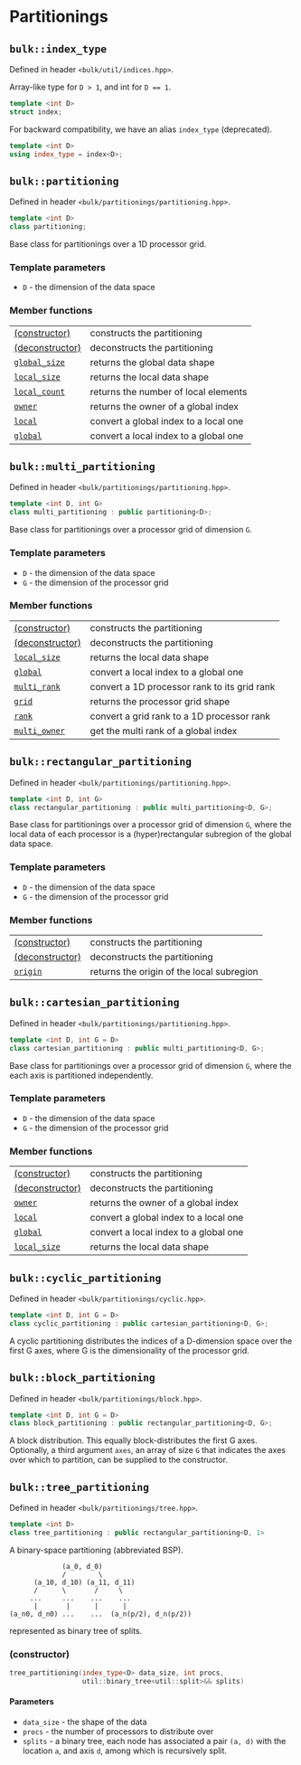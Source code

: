 # Partitionings

## `bulk::index_type`

Defined in header `<bulk/util/indices.hpp>`.

Array-like type for `D > 1`, and int for `D == 1`.
```cpp
template <int D>
struct index;
```

For backward compatibility, we have an alias `index_type` (deprecated).

```cpp
template <int D>
using index_type = index<D>;
```

## `bulk::partitioning`

Defined in header `<bulk/partitionings/partitioning.hpp>`.

```cpp
template <int D>
class partitioning;
```

Base class for partitionings over a 1D processor grid.

### Template parameters

- `D` - the dimension of the data space

### Member functions

|                                                  |                                       |
|--------------------------------------------------|---------------------------------------|
| [(constructor)](partitioning/constructor.md)     | constructs the partitioning           |
| [(deconstructor)](partitioning/deconstructor.md) | deconstructs the partitioning         |
| [`global_size`](partitioning/global_size.md)     | returns the global data shape         |
| [`local_size`](partitioning/local_size.md)       | returns the local data shape          |
| [`local_count`](partitioning/local_count.md)     | returns the number of local elements  |
| [`owner`](partitioning/owner.md)                 | returns the owner of a global index   |
| [`local`](partitioning/local.md)                 | convert a global index to a local one |
| [`global`](partitioning/global.md)               | convert a local index to a global one |

## `bulk::multi_partitioning`

Defined in header `<bulk/partitionings/partitioning.hpp>`.

```cpp
template <int D, int G>
class multi_partitioning : public partitioning<D>;
```

Base class for partitionings over a processor grid of dimension `G`.

### Template parameters

- `D` - the dimension of the data space
- `G` - the dimension of the processor grid

### Member functions

|                                                        |                                              |
|--------------------------------------------------------|----------------------------------------------|
| [(constructor)](multi_partitioning/constructor.md)     | constructs the partitioning                  |
| [(deconstructor)](multi_partitioning/deconstructor.md) | deconstructs the partitioning                |
| [`local_size`](multi_partitioning/local_size.md)       | returns the local data shape                 |
| [`global`](multi_partitioning/global.md)               | convert a local index to a global one        |
| [`multi_rank`](multi_partitioning/multi_rank.md)       | convert a 1D processor rank to its grid rank |
| [`grid`](multi_partitioning/grid.md)                   | returns the processor grid shape             |
| [`rank`](multi_partitioning/rank.md)                   | convert a grid rank to a 1D processor rank   |
| [`multi_owner`](multi_partitioning/multi_owner.md)     | get the multi rank of a global index         |


## `bulk::rectangular_partitioning`

Defined in header `<bulk/partitionings/partitioning.hpp>`.

```cpp
template <int D, int G>
class rectangular_partitioning : public multi_partitioning<D, G>;
```

Base class for partitionings over a processor grid of dimension `G`, where the
local data of each processor is a (hyper)rectangular subregion of the global
data space.

### Template parameters

- `D` - the dimension of the data space
- `G` - the dimension of the processor grid

### Member functions

|                                                        |                                           |
|--------------------------------------------------------|-------------------------------------------|
| [(constructor)](rectangular_partitioning/constructor.md) | constructs the partitioning               |
| [(deconstructor)](rectangular_partitioning/deconstructor.md) | deconstructs the partitioning             |
| [`origin`](rectangular_partitioning/origin.md)    | returns the origin of the local subregion |

## `bulk::cartesian_partitioning`

Defined in header `<bulk/partitionings/partitioning.hpp>`.

```cpp
template <int D, int G = D>
class cartesian_partitioning : public multi_partitioning<D, G>;
```

Base class for partitionings over a processor grid of dimension `G`, where the
each axis is partitioned independently.

### Template parameters

- `D` - the dimension of the data space
- `G` - the dimension of the processor grid

### Member functions

|                                                        |                                       |
|--------------------------------------------------------|---------------------------------------|
| [(constructor)](cartesian_partitioning/constructor.md) | constructs the partitioning           |
| [(deconstructor)](cartesian_partitioning/deconstructor.md) | deconstructs the partitioning         |
| [`owner`](cartesian_partitioning/owner.md)             | returns the owner of a global index   |
| [`local`](cartesian_partitioning/local.md)             | convert a global index to a local one |
| [`global`](cartesian_partitioning/global.md)           | convert a local index to a global one |
| [`local_size`](cartesian_partitioning/local_size.md)   | returns the local data shape          |

## `bulk::cyclic_partitioning`

Defined in header `<bulk/partitionings/cyclic.hpp>`.

```cpp
template <int D, int G = D>
class cyclic_partitioning : public cartesian_partitioning<D, G>;
```

A cyclic partitioning distributes the indices of a D-dimension space over the
first G axes, where G is the dimensionality of the processor grid.

## `bulk::block_partitioning`

Defined in header `<bulk/partitionings/block.hpp>`.

```cpp
template <int D, int G = D>
class block_partitioning : public rectangular_partitioning<D, G>;
```

A block distribution. This equally block-distributes the first G axes.
Optionally, a third argument `axes`, an array of size `G` that indicates the
axes over which to partition, can be supplied to the constructor.

## `bulk::tree_partitioning`

Defined in header `<bulk/partitionings/tree.hpp>`.

```cpp
template <int D>
class tree_partitioning : public rectangular_partitioning<D, 1>
```

A binary-space partitioning (abbreviated BSP).

```
             (a_0, d_0)
             /        \
      (a_10, d_10) (a_11, d_11)
      /      \       /     \
     ...     ...    ...    ...
      |       |      |      |
(a_n0, d_n0) ...    ...  (a_n(p/2), d_n(p/2))
```

represented as binary tree of splits.

### (constructor)

```cpp
tree_partitioning(index_type<D> data_size, int procs,
                  util::binary_tree<util::split>&& splits)
```

#### Parameters

* `data_size` - the shape of the data
* `procs` - the number of processors to distribute over
* `splits` - a binary tree, each node has associated a pair `(a, d)` with the
  location `a`, and axis `d`, among which is recursively split.
